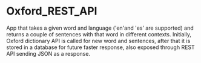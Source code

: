 # Oxford_REST_API
App that takes a given word and language ('en'and 'es' are supported) and returns a couple of sentences with that word in different contexts. Initially, Oxford dictionary API is called for new word and sentences, after that it is stored in a database for future faster response, also exposed through REST API sending JSON as a response.
